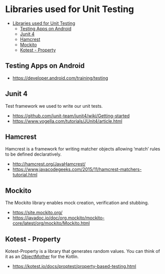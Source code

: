 # Libraries used for Unit Testing

<!-- TOC -->

* [Libraries used for Unit Testing](#libraries-used-for-unit-testing)
    * [Testing Apps on Android](#testing-apps-on-android)
    * [Junit 4](#junit-4)
    * [Hamcrest](#hamcrest)
    * [Mockito](#mockito)
    * [Kotest - Property](#kotest---property)

<!-- TOC -->

## Testing Apps on Android

- https://developer.android.com/training/testing

## Junit 4

Test framework we used to write our unit tests.

- https://github.com/junit-team/junit4/wiki/Getting-started
- https://www.vogella.com/tutorials/JUnit4/article.html

## Hamcrest

Hamcrest is a framework for writing matcher objects allowing ‘match’ rules to be defined
declaratively.

- http://hamcrest.org/JavaHamcrest/
- https://www.javacodegeeks.com/2015/11/hamcrest-matchers-tutorial.html

## Mockito

The Mockito library enables mock creation, verification and stubbing.

- https://site.mockito.org/
- https://javadoc.io/doc/org.mockito/mockito-core/latest/org/mockito/Mockito.html

## Kotest - Property

Kotest-Property is a library that generates random values. You can think of it as
an [ObjectMother](https://martinfowler.com/bliki/ObjectMother.html) for the Kotlin.

- https://kotest.io/docs/proptest/property-based-testing.html